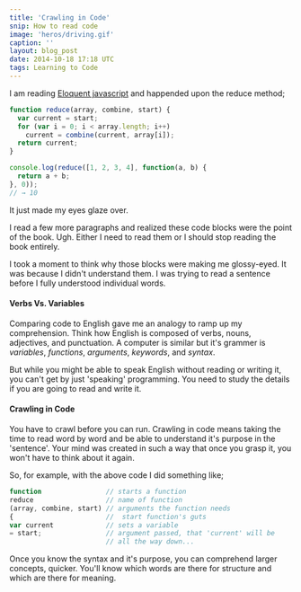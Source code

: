 ```yaml
---
title: 'Crawling in Code'
snip: How to read code
image: 'heros/driving.gif'
caption: ''
layout: blog_post
date: 2014-10-18 17:18 UTC
tags: Learning to Code
---
```


I am reading [Eloquent javascript](http://www.eloquentjavascript.com) and happended upon the reduce method;

~~~javascript
function reduce(array, combine, start) {
  var current = start;
  for (var i = 0; i < array.length; i++)
    current = combine(current, array[i]);
  return current;
}

console.log(reduce([1, 2, 3, 4], function(a, b) {
  return a + b;
}, 0));
// → 10
~~~

It just made my eyes glaze over.

I read a few more paragraphs and realized these code blocks were the point of the book. Ugh. Either I need to read them or I should stop reading the book entirely.

I took a moment to think why those blocks were making me glossy-eyed. It was because I didn't understand them. I was trying to read a sentence before I fully understood individual words.

#### Verbs Vs. Variables

Comparing code to English gave me an analogy to ramp up my comprehension.
Think how English is composed of verbs, nouns, adjectives, and punctuation. A computer is similar but it's grammer is _variables_, _functions_, _arguments_, _keywords_, and _syntax_.

But while you might be able to speak English without reading or writing it, you can't get by just 'speaking' programming. You need to study the details if you are going to read and write it.

#### Crawling in Code
You have to crawl before you can run. Crawling in code means taking the time to read word by word and be able to understand it's purpose in the 'sentence'. Your mind was created in such a way that once you grasp it, you won't have to think about it again.

So, for example, with the above code I did something like;

~~~javascript
function                // starts a function
reduce                  // name of function
(array, combine, start) // arguments the function needs
{                       //  start function's guts
var current             // sets a variable
= start;                // argument passed, that 'current' will be
                        // all the way down...
~~~

Once you know the syntax and it's purpose, you can comprehend larger concepts, quicker. You'll know which words are there for structure and which are there for meaning.
